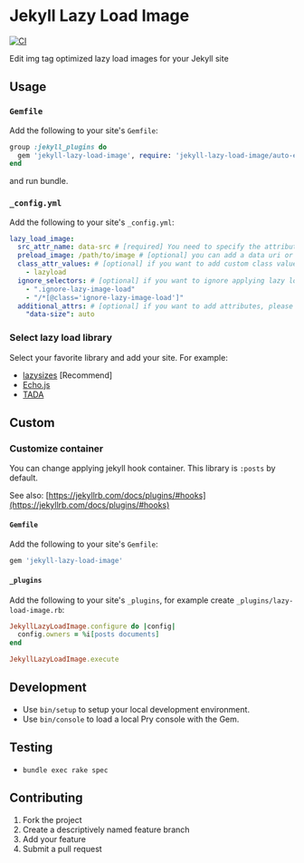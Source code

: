 # Jekyll Lazy Load Image

[![CI](https://github.com/kenchan0130/jekyll-lazy-load-image/actions/workflows/ci.yml/badge.svg)](https://github.com/kenchan0130/jekyll-lazy-load-image/actions/workflows/ci.yml)

Edit img tag optimized lazy load images for your Jekyll site

## Usage

### `Gemfile`

Add the following to your site's `Gemfile`:

```ruby
group :jekyll_plugins do
  gem 'jekyll-lazy-load-image', require: 'jekyll-lazy-load-image/auto-execution'
end
```

and run bundle.

### `_config.yml`

Add the following to your site's `_config.yml`:

```yaml
lazy_load_image:
  src_attr_name: data-src # [required] You need to specify the attributes to be saved for lazy loading
  preload_image: /path/to/image # [optional] you can add a data uri or loading image as fallback src
  class_attr_values: # [optional] if you want to add custom class value, please add values
    - lazyload
  ignore_selectors: # [optional] if you want to ignore applying lazy load image, please add selector (css or xpath)
    - ".ignore-lazy-image-load"
    - "/*[@class='ignore-lazy-image-load']"
  additional_attrs: # [optional] if you want to add attributes, please add key value
    "data-size": auto
```

### Select lazy load library

Select your favorite library and add your site. For example:

* [lazysizes](https://github.com/aFarkas/lazysizes) [Recommend]
* [Echo.js](https://github.com/toddmotto/echo)
* [TADA](https://github.com/fallroot/tada)

## Custom

### Customize container

You can change applying jekyll hook container.
This library is `:posts` by default.

See also: [https://jekyllrb.com/docs/plugins/#hooks](https://jekyllrb.com/docs/plugins/#hooks)

#### `Gemfile`

Add the following to your site's `Gemfile`:

```ruby
gem 'jekyll-lazy-load-image'
```

#### `_plugins`

Add the following to your site's `_plugins`, for example create `_plugins/lazy-load-image.rb`:

```ruby
JekyllLazyLoadImage.configure do |config|
  config.owners = %i[posts documents]
end

JekyllLazyLoadImage.execute
```

## Development

- Use `bin/setup` to setup your local development environment.
- Use `bin/console` to load a local Pry console with the Gem.

## Testing

- `bundle exec rake spec`

## Contributing

1. Fork the project
2. Create a descriptively named feature branch
3. Add your feature
4. Submit a pull request
